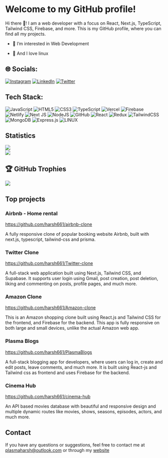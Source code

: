 # Welcome to my GitHub profile!

Hi there :wave:! I am a web developer with a focus on React, Next.js, TypeScript, Tailwind CSS, Firebase, and more. This is my GitHub profile, where you can find all my projects.

* 👀 I’m interested in Web Development

* 🐧 And I love linux

## 🌐 Socials:
[![Instagram](https://img.shields.io/badge/Instagram-%23E4405F.svg?logo=Instagram&logoColor=white)](https://instagram.com/harsh.script) [![LinkedIn](https://img.shields.io/badge/LinkedIn-%230077B5.svg?logo=linkedin&logoColor=white)](https://linkedin.com/in/harsh-raj-1b6638258) [![Twitter](https://img.shields.io/badge/Twitter-%231DA1F2.svg?logo=Twitter&logoColor=white)](https://twitter.com/Harsh_script) 

## Tech Stack:
![JavaScript](https://img.shields.io/badge/javascript-%23323330.svg?style=for-the-badge&logo=javascript&logoColor=%23F7DF1E) ![HTML5](https://img.shields.io/badge/html5-%23E34F26.svg?style=for-the-badge&logo=html5&logoColor=white) ![CSS3](https://img.shields.io/badge/css3-%231572B6.svg?style=for-the-badge&logo=css3&logoColor=white) ![TypeScript](https://img.shields.io/badge/typescript-%23007ACC.svg?style=for-the-badge&logo=typescript&logoColor=white) ![Vercel](https://img.shields.io/badge/vercel-%23000000.svg?style=for-the-badge&logo=vercel&logoColor=white) ![Firebase](https://img.shields.io/badge/firebase-%23039BE5.svg?style=for-the-badge&logo=firebase) ![Netlify](https://img.shields.io/badge/netlify-%23000000.svg?style=for-the-badge&logo=netlify&logoColor=#00C7B7) ![Next JS](https://img.shields.io/badge/Next-black?style=for-the-badge&logo=next.js&logoColor=white) ![NodeJS](https://img.shields.io/badge/node.js-6DA55F?style=for-the-badge&logo=node.js&logoColor=white) ![GitHub](https://img.shields.io/badge/GitHub-%23121011.svg?style=for-the-badge&logo=github&logoColor=white) ![React](https://img.shields.io/badge/react-%2320232a.svg?style=for-the-badge&logo=react&logoColor=%2361DAFB) ![Redux](https://img.shields.io/badge/redux-%23593d88.svg?style=for-the-badge&logo=redux&logoColor=white) ![TailwindCSS](https://img.shields.io/badge/tailwindcss-%2338B2AC.svg?style=for-the-badge&logo=tailwind-css&logoColor=white) ![MongoDB](https://img.shields.io/badge/MongoDB-%234ea94b.svg?style=for-the-badge&logo=mongodb&logoColor=white) ![Express.js](https://img.shields.io/badge/express.js-%23404d59.svg?style=for-the-badge&logo=express&logoColor=%2361DAFB) ![LINUX](https://img.shields.io/badge/Linux-FCC624?style=for-the-badge&logo=linux&logoColor=black)

## Statistics
![](https://github-readme-streak-stats.herokuapp.com/?user=harsh661&theme=dark&hide_border=false)<br/>
![](https://github-readme-stats.vercel.app/api/top-langs/?username=harsh661&theme=dark&hide_border=false&include_all_commits=false&count_private=true&layout=compact)

## 🏆 GitHub Trophies
![](https://github-profile-trophy.vercel.app/?username=harsh661&theme=onedark&no-frame=false&no-bg=true&margin-w=4)

## Top projects

### Airbnb - Home rental

https://github.com/harsh661/airbnb-clone

A fully responsive clone of popular booking website Airbnb, built with next.js, typescript, tailwind-css and prisma.

### Twitter Clone

https://github.com/harsh661/Twitter-clone

A full-stack web application built using Next.js, Tailwind CSS, and Supabase. It supports user login using Gmail, post creation, post deletion, liking and commenting on posts, profile pages, and much more.

### Amazon Clone

https://github.com/harsh661/Amazon-clone

This is an Amazon shopping clone built using React.js and Tailwind CSS for the frontend, and Firebase for the backend. This app is fully responsive on both large and small devices, unlike the actual Amazon web app.

### Plasma Blogs

https://github.com/harsh661/PlasmaBlogs

A full-stack blogging app for developers, where users can log in, create and edit posts, leave comments, and much more. It is built using React-js and Tailwind css as frontend and uses Firebase for the backend.

### Cinema Hub

https://github.com/harsh661/cinema-hub

An API based movies database with beautiful and responsive design and multiple dynamic routes like movies, shows, seasons, episodes, actors, and much more.

## Contact

If you have any questions or suggestions, feel free to contact me at plasmaharsh@outlook.com or through my [website](https://plasmaharsh.netlify.app)
